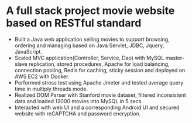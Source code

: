 # A full stack project movie website based on RESTful standard
- Built a Java web application selling movies to support browsing, ordering and managing based on Java Servlet, JDBC, Jquery, JavaScript.
- Scaled MVC application(Controller, Service, Dao) with MySQL master-slave replication, stored procedures, Apache for load balancing, connection pooling, Redis for caching, sticky session and deployed on AWS EC2 with Docker.
- Performed stress test using Apache Jmeter and tested average query time in multiply threads mode.
- Realized DOM Parser with Stanford movie dataset, filtered inconsistent data and loaded 12000 movies into MySQL in 5 secs.
- Interacted with web UI and a corresponding Android UI and secured website with reCAPTCHA and password encryption.
